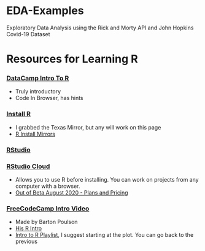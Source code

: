 # EDA-Examples
Exploratory Data Analysis using the Rick and Morty API and John Hopkins Covid-19 Dataset

# Resources for Learning R


### [DataCamp Intro To R](https://www.datacamp.com/courses/free-introduction-to-r)
  - Truly introductory
  - Code In Browser, has hints

### [Install R](https://cran.revolutionanalytics.com)
  - I grabbed the Texas Mirror, but any will work on this page
  - [R Install Mirrors](https://cran.r-project.org/mirrors.html)

### [RStudio](https://rstudio.com)

### [RStudio Cloud](https://rstudio.cloud/)
  - Allows you to use R before installing. You can work on projects from any computer with a browser.
  - [Out of Beta August 2020 - Plans and Pricing](https://rstudio.cloud/plans/free)

### [FreeCodeCamp Intro Video](https://www.youtube.com/watch?v=_V8eKsto3Ug)
  - Made by Barton Poulson
  - [His R Intro](https://datalab.cc/tools/r01)
  - [Intro to R Playlist](https://www.youtube.com/watch?list=PLkk92zzyru5OOYKXfC4OWzc4Lzo_lBOLP&time_continue=22&v=Cl-9aLU292Y&feature=emb_title), I suggest starting at the plot. You can go back to the previous 
